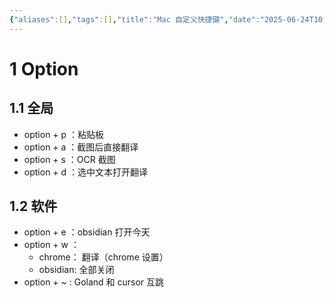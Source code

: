 ```yaml
---
{"aliases":[],"tags":[],"title":"Mac 自定义快捷键","date":"2025-06-24T10:05:37+08:00","date_modify":"2025-07-12T16:38:27+08:00","dg-publish":true,"permalink":"/Publish/01_技术/Mac 自定义快捷键/","dgPassFrontmatter":true,"created":"2025-06-24T10:05:37+08:00","updated":"2025-07-12T16:38:27+08:00"}
---
```



# 1 Option

## 1.1 全局

- option + p ：粘贴板
- option + a ：截图后直接翻译
- option + s ：OCR 截图
- option + d ：选中文本打开翻译

## 1.2 软件

- option + e ：obsidian 打开今天
- option + w ：
	- chrome： 翻译（chrome 设置）
	- obsidian: 全部关闭
- option + ~ : Goland 和 cursor 互跳
